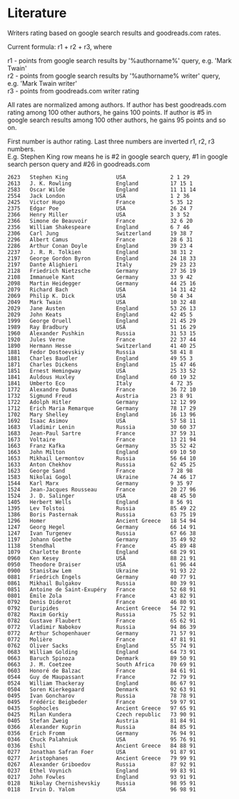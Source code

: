 # Literature

Writers rating based on google search results and goodreads.com rates.<br/>

Current formula: r1 + r2 + r3, where

r1 - points from google search results by '%authorname%' query, e.g. 'Mark Twain' <br/>
r2 - points from google search results by '%authorname% writer' query, e.g. 'Mark Twain writer'<br/>
r3 - points from goodreads.com writer rating

All rates are normalized among authors.
If author has best goodreads.com rating among 100 other authors, he gains 100 points.
If author is #5 in google search results among 100 other authors, he gains 95 points and so on.

First number is author rating. Last three numbers are inverted r1, r2, r3 numbers.<br/>
E.g. Stephen King row means he is #2 in google search query, #1 in google search person query and #26 in goodreads.com


    2623   Stephen King               USA              2 1 29
    2613   J. K. Rowling              England          17 15 1
    2583   Oscar Wilde                England          11 11 14
    2554   Jack London                USA              1 2 36
    2425   Victor Hugo                France           5 35 12
    2375   Edgar Poe                  USA              26 24 7
    2366   Henry Miller               USA              3 3 52
    2366   Simone de Beauvoir         France           32 6 20
    2356   William Shakespeare        England          6 7 46
    2306   Carl Jung                  Switzerland      19 38 7
    2296   Albert Camus               France           28 6 31
    2286   Arthur Conan Doyle         England          39 23 4
    2237   J. R. R. Tolkien           England          38 31 2
    2197   George Gordon Byron        England          24 18 33
    2197   Dante Alighieri            Italy            29 23 23
    2128   Friedrich Nietzsche        Germany          27 36 19
    2108   Immanuele Kant             Germany          33 9 42
    2098   Martin Heidegger           Germany          44 25 16
    2079   Richard Bach               USA              14 31 42
    2069   Philip K. Dick             USA              50 4 34
    2049   Mark Twain                 USA              10 32 48
    2029   Jane Austen                England          53 26 13
    2029   John Keats                 England          42 45 5
    1999   George Oruell              England          21 45 29
    1989   Ray Bradbury               USA              51 16 29
    1960   Alexander Pushkin          Russia           31 53 15
    1920   Jules Verne                France           22 37 44
    1890   Hermann Hesse              Switzerland      41 40 25
    1881   Fedor Dostoevskiy          Russia           58 41 8
    1881   Charles Baudler            England          49 55 3
    1871   Charles Dickens            England          15 47 46
    1851   Ernest Hemingway           USA              25 33 52
    1841   Auldous Huxley             England          60 19 32
    1841   Umberto Eco                Italy            4 72 35
    1772   Alexandre Dumas            France           36 72 10
    1732   Sigmund Freud              Austria          23 8 91
    1722   Adolph Hitler              Germany          12 12 99
    1712   Erich Maria Remarque       Germany          78 17 29
    1702   Mary Shelley               England          16 13 96
    1692   Isaac Asimov               USA              57 58 11
    1683   Vladimir Lenin             Russia           30 60 37
    1683   Jean-Paul Sartre           France           37 59 31
    1673   Voltaire                   France           13 21 94
    1663   Franz Kafka                Germany          35 52 42
    1663   John Milton                England          69 10 50
    1653   Mikhail Lermontov          Russia           56 64 10
    1633   Anton Chekhov              Russia           62 45 25
    1623   George Sand                France           7 28 98
    1583   Nikolai Gogol              Ukraine          74 46 17
    1544   Karl Marx                  Germany          9 35 97
    1524   Jean-Jacques Rousseau      France           20 27 96
    1524   J. D. Salinger             USA              48 45 50
    1405   Herbert Wells              England          8 56 91
    1395   Lev Tolstoi                Russia           85 49 22
    1386   Boris Pasternak            Russia           63 75 19
    1296   Homer                      Ancient Greece   18 54 94
    1247   Georg Hegel                Germany          66 14 91
    1247   Ivan Turgenev              Russia           67 66 38
    1197   Johann Goethe              Germany          35 49 92
    1138   Stendhal                   France           45 89 48
    1079   Charlotte Bronte           England          68 29 91
    0960   Ken Kesey                  USA              88 21 91
    0950   Theodore Draiser           USA              61 96 44
    0900   Stanisław Lem              Ukraine          91 93 22
    0881   Friedrich Engels           Germany          40 77 91
    0861   Mikhail Bulgakov           Russia           80 39 91
    0851   Antoine de Saint-Exupéry   France           52 68 91
    0801   Émile Zola                 France           43 82 91
    0792   Denis Diderot              France           46 80 91
    0792   Euripides                  Ancient Greece   54 72 91
    0782   Maxim Gorkiy               Russia           75 52 91
    0782   Gustave Flaubert           France           65 62 91
    0772   Vladimir Nabokov           Russia           94 86 39
    0772   Arthur Schopenhauer        Germany          71 57 91
    0772   Molière                    France           47 81 91
    0762   Oliver Sacks               England          55 74 91
    0683   William Golding            England          64 73 91
    0663   Baruch Spinoza             Denmark          89 50 91
    0663   J. M. Coetzee              South Africa     70 69 91
    0603   Honoré de Balzac           France           84 61 91
    0544   Guy de Maupassant          France           72 79 91
    0524   William Thackeray          England          86 67 91
    0504   Soren Kierkegaard          Denmark          92 63 91
    0495   Ivan Goncharov             Russia           78 78 91
    0495   Frédéric Beigbeder         France           59 97 91
    0435   Sophocles                  Ancient Greece   97 65 91
    0425   Milan Kundera              Czech republic   73 90 91
    0405   Stefan Zweig               Austria          81 84 91
    0366   Alexander Kuprin           Russia           84 85 91
    0356   Erich Fromm                Germany          76 94 91
    0346   Chuck Palahniuk            USA              95 76 91
    0336   Eshil                      Ancient Greece   84 88 91
    0277   Jonathan Safran Foer       USA              91 87 91
    0277   Aristophanes               Ancient Greece   79 99 91
    0267   Alexander Griboedov        Russia           87 92 91
    0237   Ethel Voynich              England          99 83 91
    0217   John Fowles                England          93 91 91
    0128   Nikolay Chernishevskiy     Russia           98 95 91
    0118   Irvin D. Yalom             USA              96 98 91

